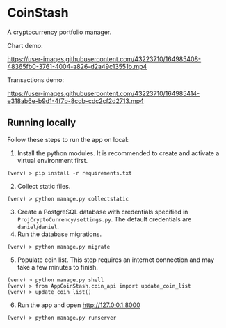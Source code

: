 # CoinStash
A cryptocurrency portfolio manager.

Chart demo:


https://user-images.githubusercontent.com/43223710/164985408-48365fb0-3761-4004-a826-d2a49c13551b.mp4

Transactions demo:


https://user-images.githubusercontent.com/43223710/164985414-e318ab6e-b9d1-4f7b-8cdb-cdc2cf2d2713.mp4


## Running locally
Follow these steps to run the app on local:
1. Install the python modules. It is recommended to create and activate a virtual environment first.
```terminal
(venv) > pip install -r requirements.txt
```
2. Collect static files.
```terminal
(venv) > python manage.py collectstatic
```
3. Create a PostgreSQL database with credentials specified in `ProjCryptoCurrency/settings.py`. The default credentials are `daniel`/`daniel`.
4. Run the database migrations.
```terminal
(venv) > python manage.py migrate
```
5. Populate coin list. This step requires an internet connection and may take a few minutes to finish.
```terminal
(venv) > python manage.py shell
(venv) > from AppCoinStash.coin_api import update_coin_list
(venv) > update_coin_list()
```
6. Run the app and open http://127.0.0.1:8000 
```terminal
(venv) > python manage.py runserver
```
